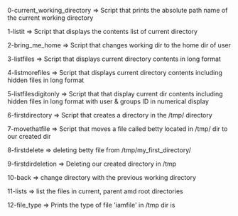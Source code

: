 0-current_working_directory => Script that prints the absolute path name of the current working directory

1-listit => Script that displays the contents list of current directory

2-bring_me_home => Script that changes working dir to the home dir of user

3-listfiles => Script that displays current directory contents in long format

4-listmorefiles => Script that displays current directory contents including hidden files in long format

5-listfilesdigitonly => Script that that display current dir contents including hidden files in long format with user & groups ID in numerical display

6-firstdirectory => Script that creates a directory in the /tmp/ directory

7-movethatfile => Script that moves a file called betty located in /tmp/ dir to our created dir

8-firstdelete => deleting betty file from /tmp/my_first_directory/
 
9-firstdirdeletion => Deleting our created directory in /tmp

10-back => change directory with the previous working directory

11-lists => list the files in current, parent amd root directories

12-file_type =>  Prints the type of file 'iamfile' in /tmp dir is

